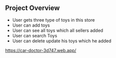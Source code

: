 ## Project Overview 
- User gets three type of toys in this store 
- User can add toys 
- User can see all toys which all sellers added 
- User can search Toys 
- User can delete update his toys which he added

https://car-doctor-3d747.web.app/
